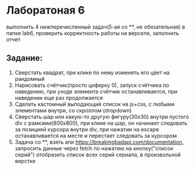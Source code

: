 # Лаборатоная 6

выполнить 4 нижперечисленный задач(5-ая со \*\*, не обязательная) в папке lab6, проверить корректность работы на верселе, заполнить отчет

## Задание:

1. Сверстать квадрат, при клике по нему изменять его цвет на рандомный
2. Нарисовать счётчик(просто циферку 0), запуск счётчика по наведению, при уходе элемента счётчик останавливается, при наведении еще раз продолжается
3. Сделать кастомный выподающий список на js+css, с любыми элементами внутри, со скроллом (dropdown)
4. Сверстать шар или какую-то другую фигуру(30x30) внутри пустого div с рамками(800х800), при клике на шар, он начинает следовать за позицией курсора внутри div, при нажатии на escape останавливается на месте и перестает следовать за курсором
5. Задача со \*\*, взять апи https://breakingbadapi.com/documentation, запросить данные через fetch по нажатию на кнопку("список серий") отобразить список всех серий сериала, в произвольной верстке
